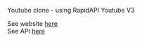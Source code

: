 Youtube clone - using RapidAPI Youtube V3

See website [here](https://yt-clon3.netlify.app/) <br>
See API [here](https://rapidapi.com/ytdlfree/api/youtube-v31)
